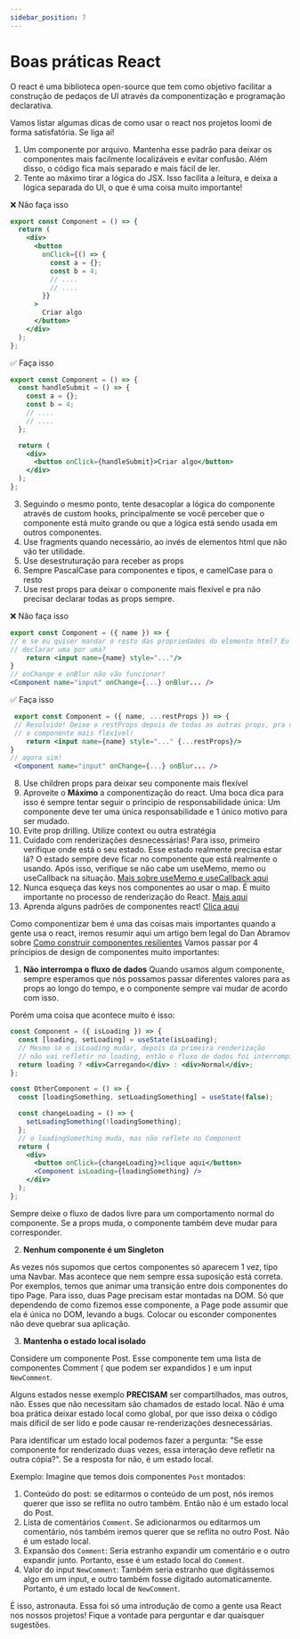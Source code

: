```yaml
---
sidebar_position: 7
---
```


# Boas práticas React

O react é uma biblioteca open-source que tem como objetivo facilitar a construção de pedaços de UI através da componentização e programação declarativa.

Vamos listar algumas dicas de como usar o react nos projetos loomi de forma satisfatória. Se liga aí!

1. Um componente por arquivo. Mantenha esse padrão para deixar os componentes mais facilmente localizáveis e evitar confusão. Além disso, o código fica mais separado e mais fácil de ler.
2. Tente ao máximo tirar a lógica do JSX. Isso facilita a leitura, e deixa a lógica separada do UI, o que é uma coisa muito importante!

❌ Não faça isso

```jsx
export const Component = () => {
  return (
    <div>
      <button
        onClick={() => {
          const a = {};
          const b = 4;
          // ....
          // ....
        }}
      >
        Criar algo
      </button>
    </div>
  );
};
```

✅ Faça isso

```jsx
export const Component = () => {
  const handleSubmit = () => {
    const a = {};
    const b = 4;
    // ....
    // ....
  };

  return (
    <div>
      <button onClick={handleSubmit}>Criar algo</button>
    </div>
  );
};
```

3. Seguindo o mesmo ponto, tente desacoplar a lógica do componente através de custom hooks, principalmente se você perceber que o componente está muito grande ou que a lógica está sendo usada em outros componentes.
4. Use fragments quando necessário, ao invés de elementos html que não vão ter utilidade.
5. Use desestruturação para receber as props
6. Sempre PascalCase para componentes e tipos, e camelCase para o resto
7. Use rest props para deixar o componente mais flexível e pra não precisar declarar todas as props sempre.

❌ Não faça isso

```jsx
export const Component = ({ name }) => {
// e se eu quiser mandar o resto das propriedades do elemento html? Eu vou ter que
// declarar uma por uma?
	return <input name={name} style="..."/>
}
// onChange e onBlur não vão funcionar!
<Component name="input" onChange={...} onBlur... />
```

✅ Faça isso

```jsx
 export const Component = ({ name, ...restProps }) => {
 // Resolvido! Deixe o restProps depois de todas as outras props, pra deixar
 // o componente mais flexível!
	return <input name={name} style="..." {...restProps}/>
}
// agora sim!
 <Component name="input" onChange={...} onBlur... />
```

8. Use children props para deixar seu componente mais flexível
9. Aproveite o **Máximo** a componentização do react. Uma boca dica para isso é sempre tentar seguir o príncipio de responsabilidade única: Um componente deve ter uma única responsabilidade e 1 único motivo para ser mudado.
10. Evite prop drilling. Utilize context ou outra estratégia
11. Cuidado com renderizações desnecessárias! Para isso, primeiro verifique onde está o seu estado. Esse estado realmente precisa estar lá? O estado sempre deve ficar no componente que está realmente o usando. Após isso, verifique se não cabe um useMemo, memo ou useCallback na situação. [Mais sobre useMemo e useCallback aqui](https://kinsta.com/pt/blog/usecallback-react/#:~:text=useCallback%20vs%20usarMemo&text=A%20diferen%C3%A7a%20chave%20%C3%A9%20que,voc%C3%AA%20pode%20chamar%20mais%20tarde.)
12. Nunca esqueça das keys nos componentes ao usar o map. É muito importante no processo de renderização do React. [Mais aqui](https://reactjs.org/docs/lists-and-keys.html)
13. Aprenda alguns padrões de componentes react! [Clica aqui](https://www.uxpin.com/studio/blog/react-design-patterns/)

Como componentizar bem é uma das coisas mais importantes quando a gente usa o react, iremos resumir aqui um artigo bem legal do Dan Abramov sobre [Como construir componentes resilientes](https://overreacted.io/writing-resilient-components/)
Vamos passar por 4 príncipios de design de componentes muito importantes:

1. **Não interrompa o fluxo de dados**
   Quando usamos algum componente, sempre esperamos que nós possamos passar diferentes valores para as props ao longo do tempo, e o componente sempre vai mudar de acordo com isso.

Porém uma coisa que acontece muito é isso:

```jsx
const Component = ({ isLoading }) => {
  const [loading, setLoading] = useState(isLoading);
  // Mesmo se o isLoading mudar, depois da primeira renderização
  // não vai refletir no loading, então o fluxo de dados foi interrompido
  return loading ? <div>Carregando</div> : <div>Normal</div>;
};

const OtherComponent = () => {
  const [loadingSomething, setLoadingSomething] = useState(false);

  const changeLoading = () => {
    setLoadingSomething(!loadingSomething);
  };
  // o loadingSomething muda, mas não reflete no Component
  return (
    <div>
      <button onClick={changeLoading}>clique aqui</button>
      <Component isLoading={loadingSomething} />
    </div>
  );
};
```

Sempre deixe o fluxo de dados livre para um comportamento normal do componente. Se a props muda, o componente também deve mudar para corresponder.

2. **Nenhum componente é um Singleton**

As vezes nós supomos que certos componentes só aparecem 1 vez, tipo uma Navbar. Mas acontece que nem sempre essa suposição está correta. Por exemplos, temos que animar uma transição entre dois componentes do tipo Page. Para isso, duas Page precisam estar montadas na DOM. Só que dependendo de como fizemos esse componente, a Page pode assumir que ela é única no DOM, levando a bugs. Colocar ou esconder componentes não deve quebrar sua aplicação.

3. **Mantenha o estado local isolado**

Considere um componente Post. Esse componente tem uma lista de componentes Comment ( que podem ser expandidos ) e um input `NewComment`.

Alguns estados nesse exemplo **PRECISAM** ser compartilhados, mas outros, não. Esses que não necessitam são chamados de estado local. Não é uma boa prática deixar estado local como global, por que isso deixa o código mais díficil de ser lido e pode causar re-renderizações desnecessárias.

Para identificar um estado local podemos fazer a pergunta: "Se esse componente for renderizado duas vezes, essa interação deve refletir na outra cópia?". Se a resposta for não, é um estado local.

Exemplo: Imagine que temos dois componentes `Post` montados:

1. Conteúdo do post: se editarmos o conteúdo de um post, nós iremos querer que isso se reflita no outro também. Então não é um estado local do Post.
2. Lista de comentários `Comment`. Se adicionarmos ou editarmos um comentário, nós também iremos querer que se reflita no outro Post. Não é um estado local.
3. Expansão dos `Comment`: Seria estranho expandir um comentário e o outro expandir junto. Portanto, esse é um estado local do `Comment`.
4. Valor do input `NewComment`: Também seria estranho que digitássemos algo em um input, e outro também fosse digitado automaticamente. Portanto, é um estado local de `NewComment`.

É isso, astronauta. Essa foi só uma introdução de como a gente usa React nos nossos projetos! Fique a vontade para perguntar e dar quaisquer sugestões.
